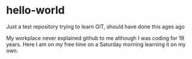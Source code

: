# hello-world
Just a test repository trying to learn GIT, should have done this ages ago

My workplace never explained github to me although I was coding for 19 years.  Here I am on my free time on a Saturday morning learning it on my own.
